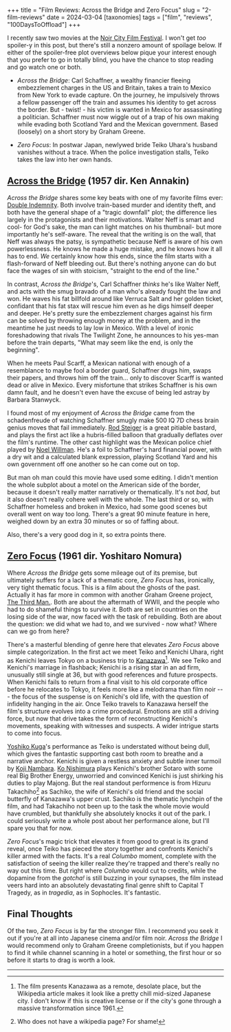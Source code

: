 +++
title = "Film Reviews: Across the Bridge and Zero Focus"
slug = "2-film-reviews"
date = 2024-03-04
[taxonomies]
tags = ["film", "reviews", "100DaysToOffload"]
+++



I recently saw two movies at the [Noir City Film Festival](https://www.noircity.com/). I won't get *too* spoiler-y in this post, but there's still a nonzero amount of spoilage below. If either of the spoiler-free plot overviews below pique your interest enough that you prefer to go in totally blind, you have the chance to stop reading and go watch one or both.  

- *Across the Bridge*:  Carl Schaffner,  a wealthy financier fleeing embezzlement charges in the US and Britain, takes a train to Mexico from New York to evade capture. On the journey, he impulsively throws a fellow passenger off the train and assumes his identity to get across the border. But - twist! - his victim is wanted in Mexico for assassinating a politician. Schaffner must now wiggle out of a trap of his own making while evading both Scotland Yard and the Mexican government. Based (loosely) on a short story by Graham Greene.

- *Zero Focus*: In postwar Japan, newlywed bride Teiko Uhara's husband vanishes without a trace. When the police investigation stalls, Teiko takes the law into her own hands.


## [Across the Bridge](https://en.wikipedia.org/wiki/Across_the_Bridge_(film)) (1957 dir. Ken Annakin)

*Across the Bridge* shares some key beats with one of my favorite films ever: [Double Indemnity](https://en.wikipedia.org/wiki/Double_Indemnity). Both involve train-based murder and identity theft, and both have the general shape of a "tragic downfall" plot; the difference lies largely in the protagonists and their motivations. Walter Neff is smart and cool- for God's sake, the man can light matches on his thumbnail- but more importantly he's self-aware. The reveal that the writing is on the wall, that Neff was always the patsy, is sympathetic because Neff is aware of his own powerlessness. He knows he made a huge mistake, and he knows how it all has to end. *We* certainly know how this ends, since the film starts with a flash-forward of Neff bleeding out. But there's nothing anyone can do but face the wages of sin with stoicism, "straight to the end of the line."

In contrast, *Across the Bridge*'s, Carl Schaffner *thinks* he's like Walter Neff, and acts with the smug bravado of a man who's already fought the law and won.  He waves his fat billfold around like Verruca Salt and her golden ticket, confidant that his fat stax will rescue him even as he digs himself deeper and deeper. He's pretty sure the embezzlement charges against his firm can be solved by throwing enough money at the problem, and in the meantime he just needs to lay low in Mexico. With a level of ironic foreshadowing that rivals The Twilight Zone, he announces to his yes-man before the train departs, "What may seem like the end, is only the beginning". 

When he meets Paul Scarff, a Mexican national with enough of a resemblance to maybe fool a border guard, Schaffner drugs him, swaps their papers, and throws him off the train... only to discover Scarff is wanted dead or alive in Mexico. Every misfortune that strikes Schaffner is his own damn fault, and he doesn't even have the excuse of being led astray by Barbara Stanwyck. 

I found most of my enjoyment of *Across the Bridge* came from the schadenfreude of watching Schaffner smugly make 500 IQ 7D chess brain genius moves that fail immediately. [Rod Steiger](https://en.wikipedia.org/wiki/Rod_Steiger)  is a great pitiable bastard, and  plays the first act like a hubris-filled balloon that gradually deflates over the film's runtime.  The other cast highlight was the Mexican police chief played by [Noel Willman](https://en.wikipedia.org/wiki/Noel_Willman). He's a foil to Schaffner's hard financial power, with a dry wit and a calculated blank expression, playing Scotland Yard and his own government off one another so he can come out on top.

But man oh man could this movie have used some editing. I didn't mention the whole subplot about a motel on the American side of the border, because it doesn't really matter narratively or thematically. It's not *bad*, but it also doesn't really cohere well with the whole. The last third or so, with Schaffner homeless and broken in Mexico, had some good scenes but overall went on way too long. There's a great 90 minute feature in here, weighed down by an extra 30 minutes or so of faffing about.  

Also, there's a very good dog in it, so extra points there. 

##  [Zero Focus](https://en.wikipedia.org/wiki/Zero_Focus) (1961 dir. Yoshitaro Nomura)

Where *Across the Bridge* gets some mileage out of its premise, but ultimately suffers for a lack of a thematic core, *Zero Focus* has, ironically, very tight thematic focus. This is a film about the ghosts of the past. Actually it has far more in common with another Graham Greene project, [The Third Man.](https://en.wikipedia.org/wiki/The_Third_Man). Both are about the aftermath of WWII, and the people who had to do shameful things to survive it. Both are set in countries on the losing side of the war, now faced with the task of rebuilding. Both are about the question: we did what we had to, and we survived  - now what? Where can we go from here?   

There's a masterful blending of genre here that elevates *Zero Focus* above simple categorization. In the first act we meet Teiko and Kenichi Uhara, right as Kenichi leaves Tokyo on a business trip to [Kanazawa](https://en.wikipedia.org/wiki/Kanazawa)[^1].  We see Teiko and Kenichi's marriage in flashback; Kenichi is a rising star in an ad firm, unusually still single at 36, but with good references and future prospects. When Kenichi fails to return from a final visit to his old corporate office before he relocates to Tokyo, it feels more like a melodrama than film noir ---  the focus of the suspense is on Kenichi's old life, with the question of infidelity hanging in the air. Once Teiko travels to Kanazawa herself the film's structure evolves into a crime procedural. Emotions are still a driving force, but now that drive takes the form of reconstructing Kenichi's movements, speaking with witnesses and suspects. A wider intrigue starts to come into focus. 

[Yoshiko Kuga](https://en.wikipedia.org/wiki/Yoshiko_Kuga)'s performance as Teiko is understated without being dull, which gives the fantastic supporting cast both room to breathe and a narrative anchor. Kenichi is given a restless anxiety and subtle inner turmoil by [Koji Nambara](https://en.wikipedia.org/wiki/Koji_Nambara). [Ko Nishimura](https://en.wikipedia.org/wiki/K%C5%8D_Nishimura) plays Kenichi's brother Sotaro with some real Big Brother Energy, unworried and convinced Kenichi is just shirking his duties to play Majong. But the real standout performence is from Hizuru Takachiho[^2] as Sachiko, the wife of Kenichi's old friend and the social butterfly of Kanazawa's upper crust. Sachiko is the thematic lynchpin of the film, and had Takachiho not been up to the task the whole movie would have crumbled, but thankfully she absolutely knocks it out of the park. I could seriously write a whole post about her performance alone, but I'll spare you that for now.

*Zero Focus*'s magic trick that elevates it from good to great is its grand reveal, once Teiko has pieced the story together and confronts Kenichi's killer armed with the facts. It's a real *Columbo* moment, complete with the satisfaction of seeing the killer realize they're trapped and there's really no way out this time. But right where *Columbo* would cut to credits, while the dopamine from the *gotcha!* is still buzzing in your synapses, the film instead veers hard into an absolutely devastating final genre shift to Capital T Tragedy, as in *tragedia*, as in Sophocles. It's fantastic. 

## Final Thoughts
Of the two, *Zero Focus* is by far the stronger film. I recommend you seek it out if you're at all into Japanese cinema and/or film noir. *Across the Bridge* I would recommend only to Graham Greene completionists, but if you happen to find it while channel scanning in a hotel or something, the first hour or so before it starts to drag is worth a look.


---
[^1]:  The film presents Kanazawa as a remote, desolate place, but the Wikipedia article makes it look like a pretty chill mid-sized Japanese city. I don't know if this is creative license or if the city's gone through a massive transformation since 1961.

[^2]: Who does not have a wikipedia page? For shame!
